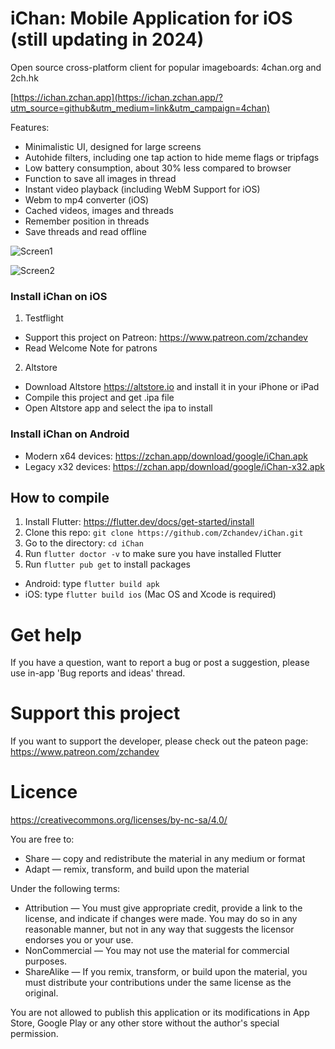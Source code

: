 # iChan: Mobile Application for iOS (still updating in 2024)

Open source cross-platform client for popular imageboards: 4chan.org and 2ch.hk

[https://ichan.zchan.app](https://ichan.zchan.app/?utm_source=github&utm_medium=link&utm_campaign=4chan)

Features:

- Minimalistic UI, designed for large screens
- Autohide filters, including one tap action to hide meme flags or tripfags
- Low battery consumption, about 30% less compared to browser
- Function to save all images in thread
- Instant video playback (including WebM Support for iOS)
- Webm to mp4 converter (iOS)
- Cached videos, images and threads
- Remember position in threads
- Save threads and read offline

![Screen1](https://zchan.app/assets/screen5.png)

![Screen2](https://zchan.app/assets/screen4.png?q=1)

### Install iChan on iOS

1. Testflight

- Support this project on Patreon: https://www.patreon.com/zchandev
- Read Welcome Note for patrons

2. Altstore

- Download Altstore https://altstore.io and install it in your iPhone or iPad
- Compile this project and get .ipa file
- Open Altstore app and select the ipa to install

### Install iChan on Android

- Modern x64 devices: https://zchan.app/download/google/iChan.apk
- Legacy x32 devices: https://zchan.app/download/google/iChan-x32.apk

## How to compile

1. Install Flutter: https://flutter.dev/docs/get-started/install
2. Clone this repo: `git clone https://github.com/Zchandev/iChan.git`
3. Go to the directory: `cd iChan`
4. Run `flutter doctor -v` to make sure you have installed Flutter
5. Run `flutter pub get` to install packages

- Android: type `flutter build apk`
- iOS: type `flutter build ios` (Mac OS and Xcode is required)

# Get help

If you have a question, want to report a bug or post a suggestion, please use in-app 'Bug reports and ideas' thread.

# Support this project

If you want to support the developer, please check out the pateon page: https://www.patreon.com/zchandev

# Licence

https://creativecommons.org/licenses/by-nc-sa/4.0/

You are free to:

- Share — copy and redistribute the material in any medium or format
- Adapt — remix, transform, and build upon the material

Under the following terms:

- Attribution — You must give appropriate credit, provide a link to the license, and indicate if changes were made. You may do so in any reasonable manner, but not in any way that suggests the licensor endorses you or your use.
- NonCommercial — You may not use the material for commercial purposes.
- ShareAlike — If you remix, transform, or build upon the material, you must distribute your contributions under the same license as the original.

You are not allowed to publish this application or its modifications in App Store, Google Play or any other store without the author's special permission.
